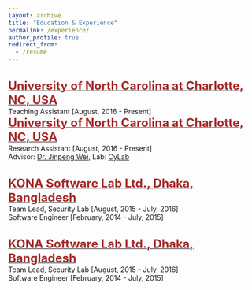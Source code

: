 ```yaml
---
layout: archive
title: "Education & Experience"
permalink: /experience/
author_profile: true
redirect_from:
  - /resume
---
```

<br/>
    <span style="color:black; font-size:17px"><b><a href="https://cci.uncc.edu/departments/software-and-information-systems-sis" target="_blank"><font color="brown" size="5">University of North Carolina at Charlotte, NC, USA</font></a></b></span><br/>
    Teaching Assistant [August, 2016 - Present]<br/>
	<span style="color:black; font-size:17px"><b><a href="https://cci.uncc.edu/departments/software-and-information-systems-sis" target="_blank"><font color="brown" size="5">University of North Carolina at Charlotte, NC, USA</font></a></b></span><br/>
    Research Assistant [August, 2016 - Present]<br/>
    Advisor: <a href="https://engineering.cmu.edu/directory/bios/al-shaer-ehab.html" target="_blank">Dr. Jinpeng Wei</a>, Lab: <a href="https://www.cylab.cmu.edu/index.html" target="_blank">CyLab</a> <br/>
<br/>
    
  <span style="color:black; font-size:17px"><b><a href="https://konasl.com/" target="_blank"><font color="brown" size="5">KONA Software Lab Ltd., Dhaka, Bangladesh</font></a></b></span><br/>
    Team Lead, Security Lab [August, 2015 - July, 2016]<br/>
    Software Engineer [February, 2014 - July, 2015]<br/>
<br/>
    
  <span style="color:black; font-size:17px"><b><a href="https://konasl.com/" target="_blank"><font color="brown" size="5">KONA Software Lab Ltd., Dhaka, Bangladesh</font></a></b></span><br/>
    Team Lead, Security Lab [August, 2015 - July, 2016]<br/>
    Software Engineer [February, 2014 - July, 2015]<br/>
<br/>